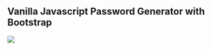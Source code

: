 ## Vanilla Javascript Password Generator with Bootstrap

![](https://cdn.discordapp.com/attachments/393067783979532290/972904033251639296/unknown.png)
